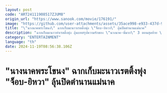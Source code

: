 ```yaml
---
layout: post
code: "ART24111908517ZJUM8"
origin_url: "https://www.sanook.com/movie/176191/"
image: "https://github.com/user-attachments/assets/35ace998-e933-437d-9e18-387fd2567bab"
title: "\"นางนาคพระโขนง\" ฉากเก็บมะนาวเรตติ้งพุ่ง \"จ็อบ-ยิหวา\" ลุ้นปิดตำนานแม่นาค"
description: "ฉากเก็บมะนาวทำเรตติ้งพุ่ง ลุ้นบทสรุปความรักของ \"นางนาค-พี่มาก\" 3 ตอนสุดท้าย \"นางนาคพระโขนง\" ทั้งซึ้ง ทั้งดราม่า!"
category: "ENTERTAINMENT"
language: "th"
date: 2024-11-19T08:56:38.106Z
---
```


# "นางนาคพระโขนง" ฉากเก็บมะนาวเรตติ้งพุ่ง "จ็อบ-ยิหวา" ลุ้นปิดตำนานแม่นาค